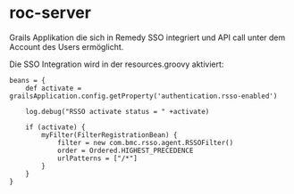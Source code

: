 # roc-server
Grails Applikation die sich in Remedy SSO integriert und API call unter dem Account des Users ermöglicht.

Die SSO Integration wird in der resources.groovy aktiviert:

    beans = {
        def activate = grailsApplication.config.getProperty('authentication.rsso-enabled')

        log.debug("RSSO activate status = " +activate)

        if (activate) {
            myFilter(FilterRegistrationBean) {
                filter = new com.bmc.rsso.agent.RSSOFilter()
                order = Ordered.HIGHEST_PRECEDENCE
                urlPatterns = ["/*"]
            }
        }
    }
